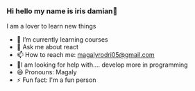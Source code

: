### Hi hello my name is iris damian👋
I am a lover to learn new things
- 🌱 I’m currently learning courses
- 💬 Ask me about react
- 📫 How to reach me: magalyrodri05@gmail.com
- 🤝I am looking for help with.... develop more in programming
- 😄 Pronouns: Magaly
- ⚡ Fun fact: I'm a fun person
<!--
**IrisDamian/IrisDamian** is a ✨ _special_ ✨ repository because its `README.md` (this file) appears on your GitHub profile.


